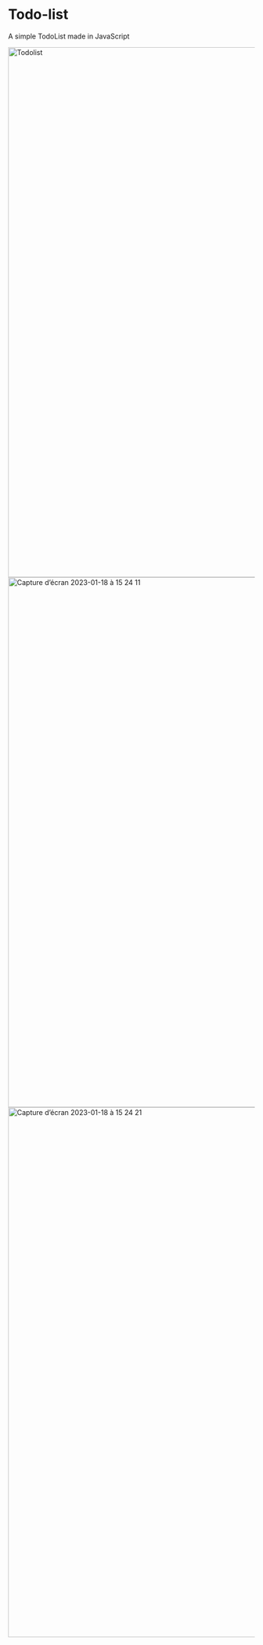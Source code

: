 # Todo-list
A simple TodoList made in JavaScript 

<img width="1080" alt="Todolist" src="https://user-images.githubusercontent.com/115630440/213195326-d7f45b76-5567-45d3-aa5b-9f6ab98d26d8.png">

<img width="1080" alt="Capture d’écran 2023-01-18 à 15 24 11" src="https://user-images.githubusercontent.com/115630440/213196430-8ed44bef-4a16-4661-a6a4-15b756becc0b.png">

<img width="1080" alt="Capture d’écran 2023-01-18 à 15 24 21" src="https://user-images.githubusercontent.com/115630440/213196583-8e9d408a-61b3-49b1-b738-ede5bfd2976e.png">
